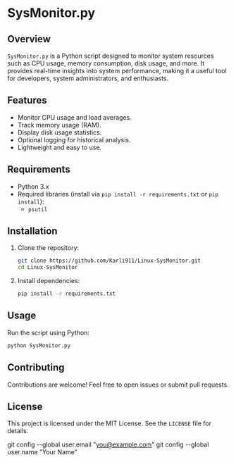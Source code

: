 # SysMonitor.py

## Overview
`SysMonitor.py` is a Python script designed to monitor system resources such as CPU usage, memory consumption, disk usage, and more. It provides real-time insights into system performance, making it a useful tool for developers, system administrators, and enthusiasts.

## Features
- Monitor CPU usage and load averages.
- Track memory usage (RAM).
- Display disk usage statistics.
- Optional logging for historical analysis.
- Lightweight and easy to use.

## Requirements
- Python 3.x
- Required libraries (install via `pip install -r requirements.txt` or `pip install`):
    - `psutil`

## Installation
1. Clone the repository:
     ```bash
     git clone https://github.com/Karli911/Linux-SysMonitor.git
     cd Linux-SysMonitor
     ```
2. Install dependencies:
     ```bash
     pip install -r requirements.txt
     ```

## Usage
Run the script using Python:
```bash
python SysMonitor.py
```

## Contributing
Contributions are welcome! Feel free to open issues or submit pull requests.

## License
This project is licensed under the MIT License. See the `LICENSE` file for details.

git config --global user.email "you@example.com"
  git config --global user.name "Your Name"